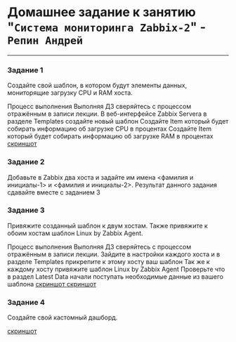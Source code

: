 # Домашнее задание к занятию "`Система мониторинга Zabbix-2`" - `Репин Андрей`


---

### Задание 1
Создайте свой шаблон, в котором будут элементы данных, мониторящие загрузку CPU и RAM хоста.

Процесс выполнения
Выполняя ДЗ сверяйтесь с процессом отражённым в записи лекции.
В веб-интерфейсе Zabbix Servera в разделе Templates создайте новый шаблон
Создайте Item который будет собирать информацию об загрузке CPU в процентах
Создайте Item который будет собирать информацию об загрузке RAM в процентах
[скриншот ](https://github.com/RepinAndrey/zabbix-2/blob/main/img/1.png)

### Задание 2
Добавьте в Zabbix два хоста и задайте им имена <фамилия и инициалы-1> и <фамилия и инициалы-2>. 
 Результат данного задания сдавайте вместе с заданием 3

### Задание 3
Привяжите созданный шаблон к двум хостам. Также привяжите к обоим хостам шаблон Linux by Zabbix Agent.

Процесс выполнения
Выполняя ДЗ сверяйтесь с процессом отражённым в записи лекции.
Зайдите в настройки каждого хоста и в разделе Templates прикрепите к этому хосту ваш шаблон
Так же к каждому хосту привяжите шаблон Linux by Zabbix Agent
Проверьте что в раздел Latest Data начали поступать необходимые данные из вашего шаблона
[скриншот ](https://github.com/RepinAndrey/zabbix-2/blob/main/img/3_1.png)
[скриншот ](https://github.com/RepinAndrey/zabbix-2/blob/main/img/3_2.png)

### Задание 4
Создайте свой кастомный дашборд.

[скриншот ](https://github.com/RepinAndrey/zabbix-2/blob/main/img/4.png)
